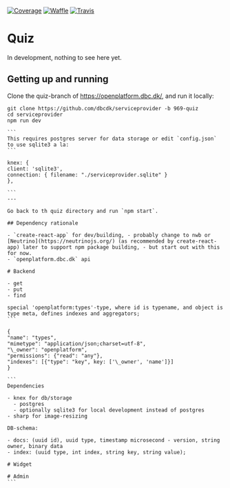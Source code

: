 [![Coverage](https://coveralls.io/repos/github/solsort/quiz/badge.svg?branch=master)](https://coveralls.io/github/solsort/quiz?branch=master)
[![Waffle](https://badge.waffle.io/solsort/quiz.svg?columns=all)](https://waffle.io/solsort/quiz)
[![Travis](https://travis-ci.org/solsort/quiz.svg?branch=master)](https://travis-ci.org/solsort/quiz)

# Quiz

In development, nothing to see here yet.

## Getting up and running

Clone the quiz-branch of <https://openplatform.dbc.dk/>, and run it locally:

````
git clone https://github.com/dbcdk/serviceprovider -b 969-quiz
cd serviceprovider
npm run dev

```
This requires postgres server for data storage or edit `config.json` to use sqlite3 a la:
```

knex: {
client: 'sqlite3',
connection: { filename: "./serviceprovider.sqlite" }
},

```
---

Go back to th quiz directory and run `npm start`.

## Dependency rationale

- `create-react-app` for dev/building, - probably change to nwb or [Neutrino](https://neutrinojs.org/) (as recommended by create-react-app) later to support npm package building, - but start out with this for now.
- `openplatform.dbc.dk` api

# Backend

- get
- put
- find

special 'openplatform:types'-type, where id is typename, and object is type meta, defines indexes and aggregators;
```

{
"name": "types",
"mimetype": "application/json;charset=utf-8",
"\_owner": "openplatform",
"permissions": {"read": "any"},
"indexes": [{"type": "key", key: ['\_owner', 'name']}]
}

```
Dependencies

- knex for db/storage
  - postgres
  - optionally sqlite3 for local development instead of postgres
- sharp for image-resizing

DB-schema:

- docs: (uuid id), uuid type, timestamp microsecond - version, string owner, binary data
- index: (uuid type, int index, string key, string value);

# Widget

# Admin
```
````
